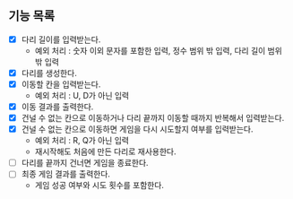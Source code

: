 ## 기능 목록 
- [x] 다리 길이를 입력받는다.
  - 예외 처리 : 숫자 이외 문자를 포함한 입력, 정수 범위 밖 입력, 다리 길이 범위 밖 입력
- [x] 다리를 생성한다.
- [x] 이동할 칸을 입력받는다.
  - 예외 처리 : U, D가 아닌 입력
- [x] 이동 결과를 출력한다.
- [x] 건널 수 없는 칸으로 이동하거나 다리 끝까지 이동할 때까지 반복해서 입력받는다.
- [x] 건널 수 없는 칸으로 이동하면 게임을 다시 시도할지 여부를 입력받는다.
  - 예외 처리 : R, Q가 아닌 입력
  - 재시작해도 처음에 만든 다리로 재사용한다.
- [ ] 다리를 끝까지 건너면 게임을 종료한다.
- [ ] 최종 게임 결과를 출력한다.
  - 게임 성공 여부와 시도 횟수를 포함한다.